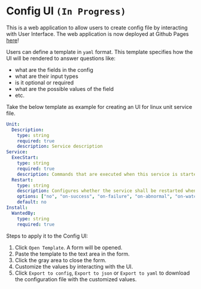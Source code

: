 # Config UI `(In Progress)`

This is a web application to allow users to create config file by interacting with User Interface. The web application is now deployed at Github Pages [here](https://alvinhon.github.io/config-ui/)!

Users can define a template in `yaml` format. This template specifies how the UI will be rendered to answer questions like:
- what are the fields in the config
- what are their input types
- is it optional or required
- what are the possible values of the field
- etc.

Take the below template as example for creating an UI for linux unit service file.

```yaml
Unit:
  Description:
    type: string
    required: true
    description: Service description
Service:
  ExecStart:
    type: string
    required: true
    description: Commands that are executed when this service is started.
  Restart:
    type: string
    description: Configures whether the service shall be restarted when the service process exits, is killed, or a timeout is reached.
    options: ["no", "on-success", "on-failure", "on-abnormal", "on-watchdog", "on-abort", "always"]
    default: no
Install:
  WantedBy:
    type: string
    required: true
```

Steps to apply it to the Config UI:
1. Click `Open Template`. A form will be opened.
1. Paste the template to the text area in the form.
1. Click the gray area to close the form.
1. Customize the values by interacting with the UI.
1. Click `Export to config`, `Export to json` or `Export to yaml` to download the configuration file with the customized values.